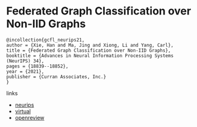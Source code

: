 # Federated Graph Classification over Non-IID Graphs

```
@incollection{gcfl_neurips21,
author = {Xie, Han and Ma, Jing and Xiong, Li and Yang, Carl},
title = {Federated Graph Classification over Non-IID Graphs},
booktitle = {Advances in Neural Information Processing Systems (NeurIPS) 34},
pages = {18839--18852},
year = {2021},
publisher = {Curran Associates, Inc.}
}
```

links
- [neurips](https://papers.nips.cc//paper/2021/hash/9c6947bd95ae487c81d4e19d3ed8cd6f-Abstract.html)
- [virtual](https://neurips.cc/virtual/2021/poster/27233)
- [openreview](https://openreview.net/forum?id=yJqcM36Qvnu)
